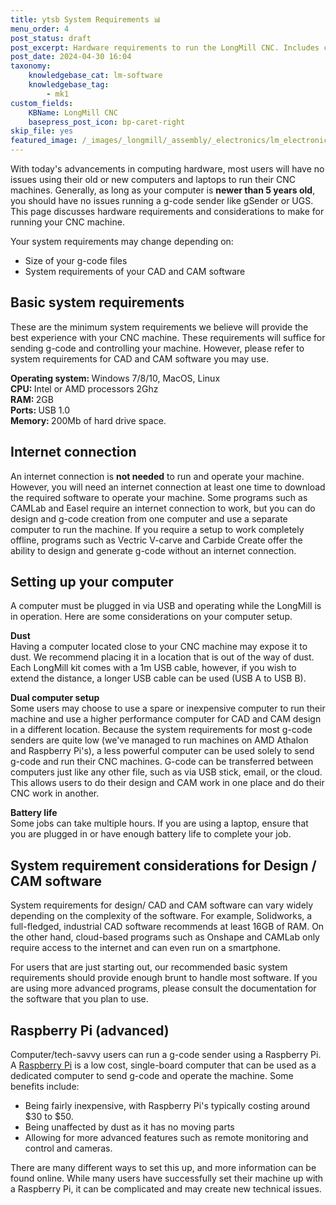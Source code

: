 ```yaml
---
title: ytsb System Requirements 📊
menu_order: 4
post_status: draft
post_excerpt: Hardware requirements to run the LongMill CNC. Includes computer specifications, internet access and considerations for running CAD/CAM software.
post_date: 2024-04-30 16:04
taxonomy:
    knowledgebase_cat: lm-software
    knowledgebase_tag:
        - mk1
custom_fields:
    KBName: LongMill CNC
    basepress_post_icon: bp-caret-right
skip_file: yes
featured_image: /_images/_longmill/_assembly/_electronics/lm_electronics_p14.JPG
---
```


With today's advancements in computing hardware, most users will have no issues using their old or new computers and laptops to run their CNC machines. Generally, as long as your computer is <strong>newer than 5 years old</strong>, you should have no issues running a g-code sender like gSender or UGS. This page discusses hardware requirements and considerations to make for running your CNC machine.

Your system requirements may change depending on:

<ul>
  <li>Size of your g-code files</li>
  <li>System requirements of your CAD and CAM software</li>
</ul>

<h2>Basic system requirements</h2>

These are the minimum system requirements we believe will provide the best experience with your CNC machine. These requirements will suffice for sending g-code and controlling your machine. However, please refer to system requirements for CAD and CAM software you may use.

<strong>Operating system: </strong>Windows 7/8/10, MacOS, Linux<br>
<strong>CPU: </strong>Intel or AMD processors 2Ghz<br>
<strong>RAM: </strong>2GB<br>
<strong>Ports: </strong>USB 1.0<br>
<strong>Memory: </strong>200Mb of hard drive space.

<h2>Internet connection</h2>

An internet connection is <strong>not needed</strong> to run and operate your machine. However, you will need an internet connection at least one time to download the required software to operate your machine. Some programs such as CAMLab and Easel require an internet connection to work, but you can do design and g-code creation from one computer and use a separate computer to run the machine. If you require a setup to work completely offline, programs such as Vectric V-carve and Carbide Create offer the ability to design and generate g-code without an internet connection.

<h2>Setting up your computer</h2>

A computer must be plugged in via USB and operating while the LongMill is in operation. Here are some considerations on your computer setup.

<strong>Dust</strong><br>
Having a computer located close to your CNC machine may expose it to dust. We recommend placing it in a location that is out of the way of dust. Each LongMill kit comes with a 1m USB cable, however, if you wish to extend the distance, a longer USB cable can be used (USB A to USB B).

<strong>Dual computer setup</strong><br>
Some users may choose to use a spare or inexpensive computer to run their machine and use a higher performance computer for CAD and CAM design in a different location. Because the system requirements for most g-code senders are quite low (we've managed to run machines on AMD Athalon and Raspberry Pi's), a less powerful computer can be used solely to send g-code and run their CNC machines. G-code can be transferred between computers just like any other file, such as via USB stick, email, or the cloud. This allows users to do their design and CAM work in one place and do their CNC work in another.

<strong>Battery life</strong><br>
Some jobs can take multiple hours. If you are using a laptop, ensure that you are plugged in or have enough battery life to complete your job.

<h2>System requirement considerations for Design / CAM software</h2>

System requirements for design/ CAD and CAM software can vary widely depending on the complexity of the software. For example, Solidworks, a full-fledged, industrial CAD software recommends at least 16GB of RAM. On the other hand, cloud-based programs such as Onshape and CAMLab only require access to the internet and can even run on a smartphone.

For users that are just starting out, our recommended basic system requirements should provide enough brunt to handle most software. If you are using more advanced programs, please consult the documentation for the software that you plan to use.

<h2>Raspberry Pi (advanced)</h2>

Computer/tech-savvy users can run a g-code sender using a Raspberry Pi. A <a href="https://www.raspberrypi.org/">Raspberry Pi</a> is a low cost, single-board computer that can be used as a dedicated computer to send g-code and operate the machine. Some benefits include:

<ul>
  <li>Being fairly inexpensive, with Raspberry Pi's typically costing around $30 to $50.</li>
  <li>Being unaffected by dust as it has no moving parts</li>
  <li>Allowing for more advanced features such as remote monitoring and control and cameras.</li>
</ul>

There are many different ways to set this up, and more information can be found online. While many users have successfully set their machine up with a Raspberry Pi, it can be complicated and may create new technical issues.
